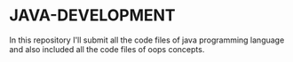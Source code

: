 # JAVA-DEVELOPMENT
In this repository I'll submit all the code files of java programming language and also included all the code files of oops concepts.
